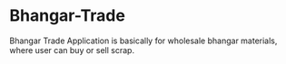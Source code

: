 # Bhangar-Trade
Bhangar Trade Application is basically for wholesale bhangar materials, where user can buy or sell scrap.
